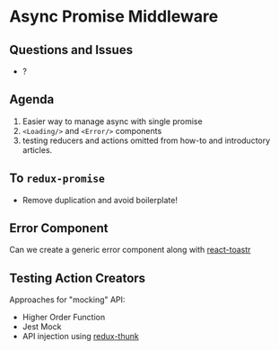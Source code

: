 Async Promise Middleware
===

## Questions and Issues
* ?

## Agenda

1. Easier way to manage async with single promise
1. `<Loading/>` and `<Error/>` components
1. testing reducers and actions
omitted from how-to and introductory articles.

## To `redux-promise`

* Remove duplication and avoid boilerplate!

## Error Component

Can we create a generic error component along with [react-toastr](https://github.com/tomchentw/react-toastr)

## Testing Action Creators

Approaches for "mocking" API:
* Higher Order Function
* Jest Mock
* API injection using [redux-thunk](https://github.com/gaearon/redux-thunk/blob/master/src/index.js)



